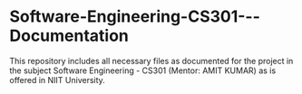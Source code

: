 # Software-Engineering-CS301---Documentation
This repository includes all necessary files as documented for the project in the subject Software Engineering - CS301 (Mentor: AMIT KUMAR) as is offered in NIIT University.
